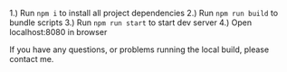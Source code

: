 1.) Run `npm i` to install all project dependencies
2.) Run `npm run build` to bundle scripts
3.) Run `npm run start` to start dev server
4.) Open localhost:8080 in browser

If you have any questions, or problems running the local build, please contact me.